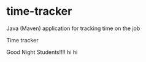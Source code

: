 # time-tracker
Java (Maven) application for tracking time on the job

Time tracker

Good Night Students!!!!
hi hi
